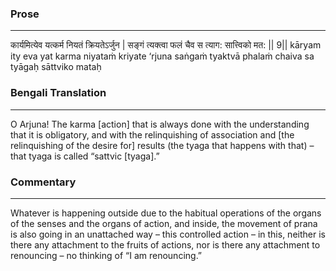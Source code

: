### Prose 
 --- 
कार्यमित्येव यत्कर्म नियतं क्रियतेऽर्जुन |
सङ्गं त्यक्त्वा फलं चैव स त्याग: सात्त्विको मत: || 9||
kāryam ity eva yat karma niyataṁ kriyate ‘rjuna
saṅgaṁ tyaktvā phalaṁ chaiva sa tyāgaḥ sāttviko mataḥ

### Bengali Translation 
 --- 
O Arjuna! The karma [action] that is always done with the understanding that it is obligatory, and with the relinquishing of association and [the relinquishing of the desire for] results (the tyaga that happens with that) – that tyaga is called “sattvic [tyaga].”

### Commentary 
 --- 
Whatever is happening outside due to the habitual operations of the organs of the senses and the organs of action, and inside, the movement of prana is also going in an unattached way – this controlled action – in this, neither is there any attachment to the fruits of actions, nor is there any attachment to renouncing – no thinking of “I am renouncing.”